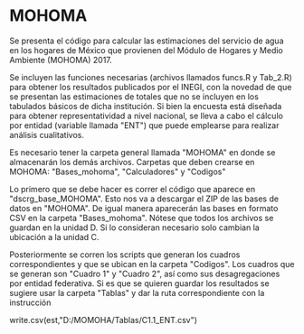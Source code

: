 # MOHOMA
Se presenta el código para calcular las estimaciones del servicio de agua en los hogares de México que provienen del Módulo de Hogares y Medio Ambiente (MOHOMA) 2017.

Se incluyen las funciones necesarias (archivos llamados funcs.R y Tab_2.R) para obtener los resultados publicados por el INEGI, con la novedad de que se presentan las estimaciones de totales que no se incluyen en los tabulados básicos de dicha institución. Si bien la encuesta está diseñada para obtener representatividad a nivel nacional, se lleva a cabo el cálculo por entidad (variable llamada "ENT") que puede emplearse para realizar análisis cualitativos.

Es necesario tener la carpeta general llamada "MOHOMA" en donde se almacenarán los demás archivos. 
Carpetas que deben crearse en MOHOMA: "Bases_mohoma", "Calculadores" y "Codigos"
                            
Lo primero que se debe hacer es correr el código que aparece en "dscrg_base_MOHOMA". Esto nos va a descargar el ZIP de las bases de datos en "MOHOMA".
De igual manera aparecerán las bases en formato CSV en la carpeta "Bases_mohoma". Nótese que todos los archivos se guardan en la unidad D.
Si lo consideran necesario solo cambian la ubicación a la unidad C.

Posteriormente se corren los scripts que generan los cuadros correspondientes y que se ubican en la carpeta "Codigos". Los cuadros que se generan son "Cuadro 1" y "Cuadro 2", así como sus desagregaciones por entidad federativa. Si es que se quieren guardar los resultados se sugiere usar la carpeta "Tablas" y dar la ruta correspondiente con la instrucción

write.csv(est,"D:/MOMOHA/Tablas/C1.1_ENT.csv")


